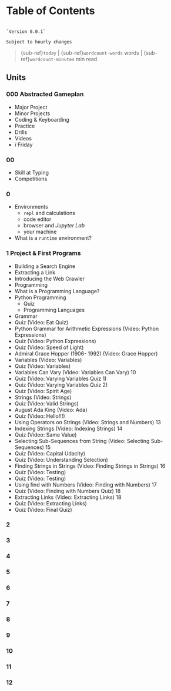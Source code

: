 # Table of Contents

```{warning}

`Version 0.0.1`

Subject to hourly changes
```

> {sub-ref}`today` | {sub-ref}`wordcount-words` words | {sub-ref}`wordcount-minutes` min read

## Units

### 000 Abstracted Gameplan

- Major Project
- Minor Projects
- Coding & Keyboarding
- Practice
- Drills
- Videos
- _i_ Friday

### 00

- Skill at Typing
- Competitions

### 0

- Environments
  - `repl` and calculations
  - code editor
  - browser and _Jupyter Lab_
  - your machine
- What is a `runtime` environment?

### 1 Project & First Programs

- Building a Search Engine
- Extracting a Link
- Introducing the Web Crawler
- Programming
- What is a Programming Language?
- Python Programming
  - Quiz
  - Programming Languages
- Grammar
- Quiz (Video: Eat Quiz)
- Python Grammar for Arithmetic Expressions (Video: Python Expressions)
- Quiz (Video: Python Expressions)
- Quiz (Video: Speed of Light)
- Admiral Grace Hopper (1906- 1992) (Video: Grace Hopper)
- Variables (Video: Variables)
- Quiz (Video: Variables)
- Variables Can Vary (Video: Variables Can Vary) 10
- Quiz (Video: Varying Variables Quiz 1)
- Quiz (Video: Varying Variables Quiz 2)
- Quiz (Video: Spirit Age)
- Strings (Video: Strings)
- Quiz (Video: Valid Strings)
- August Ada King (Video: Ada)
- Quiz (Video: Hello!!!)
- Using Operators on Strings (Video: Strings and Numbers) 13
- Indexing Strings (Video: Indexing Strings) 14
- Quiz (Video: Same Value)
- Selecting Sub-Sequences from String (Video: Selecting Sub-Sequences) 15
- Quiz (Video: Capital Udacity)
- Quiz (Video: Understanding Selection)
- Finding Strings in Strings (Video: Finding Strings in Strings) 16
- Quiz (Video: Testing)
- Quiz (Video: Testing)
- Using find with Numbers (Video: Finding with Numbers) 17
- Quiz (Video: Finding with Numbers Quiz) 18
- Extracting Links (Video: Extracting Links) 18
- Quiz (Video: Extracting Links)
- Quiz (Video: Final Quiz)

### 2

### 3

### 4

### 5

### 6

### 7

### 8

### 9

### 10

### 11

### 12
